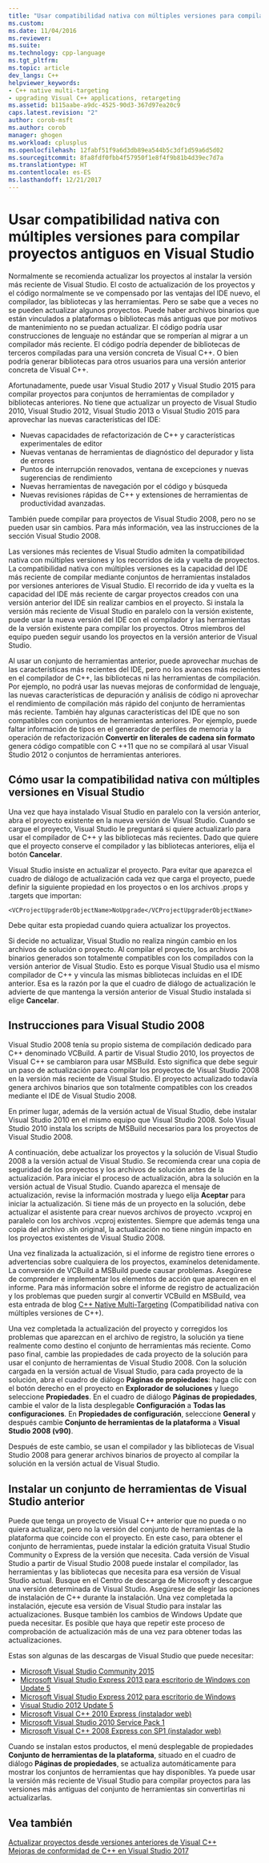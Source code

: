 ```yaml
---
title: "Usar compatibilidad nativa con múltiples versiones para compilar proyectos antiguos en Visual Studio | Microsoft Docs"
ms.custom: 
ms.date: 11/04/2016
ms.reviewer: 
ms.suite: 
ms.technology: cpp-language
ms.tgt_pltfrm: 
ms.topic: article
dev_langs: C++
helpviewer_keywords:
- C++ native multi-targeting
- upgrading Visual C++ applications, retargeting
ms.assetid: b115aabe-a9dc-4525-90d3-367d97ea20c9
caps.latest.revision: "2"
author: corob-msft
ms.author: corob
manager: ghogen
ms.workload: cplusplus
ms.openlocfilehash: 12fabf51f9a6d3db89ea544b5c3df1d59a6d5d02
ms.sourcegitcommit: 8fa8fdf0fbb4f57950f1e8f4f9b81b4d39ec7d7a
ms.translationtype: HT
ms.contentlocale: es-ES
ms.lasthandoff: 12/21/2017
---
```

# <a name="use-native-multi-targeting-in-visual-studio-to-build-old-projects"></a>Usar compatibilidad nativa con múltiples versiones para compilar proyectos antiguos en Visual Studio

Normalmente se recomienda actualizar los proyectos al instalar la versión más reciente de Visual Studio. El costo de actualización de los proyectos y el código normalmente se ve compensado por las ventajas del IDE nuevo, el compilador, las bibliotecas y las herramientas. Pero se sabe que a veces no se pueden actualizar algunos proyectos. Puede haber archivos binarios que están vinculados a plataformas o bibliotecas más antiguas que por motivos de mantenimiento no se puedan actualizar. El código podría usar construcciones de lenguaje no estándar que se romperían al migrar a un compilador más reciente. El código podría depender de bibliotecas de terceros compiladas para una versión concreta de Visual C++. O bien podría generar bibliotecas para otros usuarios para una versión anterior concreta de Visual C++.

Afortunadamente, puede usar Visual Studio 2017 y Visual Studio 2015 para compilar proyectos para conjuntos de herramientas de compilador y bibliotecas anteriores. No tiene que actualizar un proyecto de Visual Studio 2010, Visual Studio 2012, Visual Studio 2013 o Visual Studio 2015 para aprovechar las nuevas características del IDE:

 - Nuevas capacidades de refactorización de C++ y características experimentales de editor
 - Nuevas ventanas de herramientas de diagnóstico del depurador y lista de errores
 - Puntos de interrupción renovados, ventana de excepciones y nuevas sugerencias de rendimiento
 - Nuevas herramientas de navegación por el código y búsqueda
 - Nuevas revisiones rápidas de C++ y extensiones de herramientas de productividad avanzadas.

También puede compilar para proyectos de Visual Studio 2008, pero no se pueden usar sin cambios. Para más información, vea las instrucciones de la sección Visual Studio 2008.

Las versiones más recientes de Visual Studio admiten la compatibilidad nativa con múltiples versiones y los recorridos de ida y vuelta de proyectos. La compatibilidad nativa con múltiples versiones es la capacidad del IDE más reciente de compilar mediante conjuntos de herramientas instalados por versiones anteriores de Visual Studio. El recorrido de ida y vuelta es la capacidad del IDE más reciente de cargar proyectos creados con una versión anterior del IDE sin realizar cambios en el proyecto. Si instala la versión más reciente de Visual Studio en paralelo con la versión existente, puede usar la nueva versión del IDE con el compilador y las herramientas de la versión existente para compilar los proyectos. Otros miembros del equipo pueden seguir usando los proyectos en la versión anterior de Visual Studio.

Al usar un conjunto de herramientas anterior, puede aprovechar muchas de las características más recientes del IDE, pero no los avances más recientes en el compilador de C++, las bibliotecas ni las herramientas de compilación. Por ejemplo, no podrá usar las nuevas mejoras de conformidad de lenguaje, las nuevas características de depuración y análisis de código ni aprovechar el rendimiento de compilación más rápido del conjunto de herramientas más reciente. También hay algunas características del IDE que no son compatibles con conjuntos de herramientas anteriores. Por ejemplo, puede faltar información de tipos en el generador de perfiles de memoria y la operación de refactorización **Convertir en literales de cadena sin formato** genera código compatible con C ++11 que no se compilará al usar Visual Studio 2012 o conjuntos de herramientas anteriores.

## <a name="how-to-use-native-multi-targeting-in-visual-studio"></a>Cómo usar la compatibilidad nativa con múltiples versiones en Visual Studio

Una vez que haya instalado Visual Studio en paralelo con la versión anterior, abra el proyecto existente en la nueva versión de Visual Studio. Cuando se cargue el proyecto, Visual Studio le preguntará si quiere actualizarlo para usar el compilador de C++ y las bibliotecas más recientes. Dado que quiere que el proyecto conserve el compilador y las bibliotecas anteriores, elija el botón **Cancelar**.

Visual Studio insiste en actualizar el proyecto. Para evitar que aparezca el cuadro de diálogo de actualización cada vez que carga el proyecto, puede definir la siguiente propiedad en los proyectos o en los archivos .props y .targets que importan:

`<VCProjectUpgraderObjectName>NoUpgrade</VCProjectUpgraderObjectName>`

Debe quitar esta propiedad cuando quiera actualizar los proyectos.

Si decide no actualizar, Visual Studio no realiza ningún cambio en los archivos de solución o proyecto. Al compilar el proyecto, los archivos binarios generados son totalmente compatibles con los compilados con la versión anterior de Visual Studio. Esto es porque Visual Studio usa el mismo compilador de C++ y vincula las mismas bibliotecas incluidas en el IDE anterior. Esa es la razón por la que el cuadro de diálogo de actualización le advierte de que mantenga la versión anterior de Visual Studio instalada si elige **Cancelar**.

## <a name="instructions-for-visual-studio-2008"></a>Instrucciones para Visual Studio 2008  
  
Visual Studio 2008 tenía su propio sistema de compilación dedicado para C++ denominado VCBuild. A partir de Visual Studio 2010, los proyectos de Visual C++ se cambiaron para usar MSBuild. Esto significa que debe seguir un paso de actualización para compilar los proyectos de Visual Studio 2008 en la versión más reciente de Visual Studio. El proyecto actualizado todavía genera archivos binarios que son totalmente compatibles con los creados mediante el IDE de Visual Studio 2008.

En primer lugar, además de la versión actual de Visual Studio, debe instalar Visual Studio 2010 en el mismo equipo que Visual Studio 2008. Solo Visual Studio 2010 instala los scripts de MSBuild necesarios para los proyectos de Visual Studio 2008. 

A continuación, debe actualizar los proyectos y la solución de Visual Studio 2008 a la versión actual de Visual Studio. Se recomienda crear una copia de seguridad de los proyectos y los archivos de solución antes de la actualización. Para iniciar el proceso de actualización, abra la solución en la versión actual de Visual Studio. Cuando aparezca el mensaje de actualización, revise la información mostrada y luego elija **Aceptar** para iniciar la actualización. Si tiene más de un proyecto en la solución, debe actualizar el asistente para crear nuevos archivos de proyecto .vcxproj en paralelo con los archivos .vcproj existentes. Siempre que además tenga una copia del archivo .sln original, la actualización no tiene ningún impacto en los proyectos existentes de Visual Studio 2008.

Una vez finalizada la actualización, si el informe de registro tiene errores o advertencias sobre cualquiera de los proyectos, examínelos detenidamente. La conversión de VCBuild a MSBuild puede causar problemas. Asegúrese de comprender e implementar los elementos de acción que aparecen en el informe. Para más información sobre el informe de registro de actualización y los problemas que pueden surgir al convertir VCBuild en MSBuild, vea esta entrada de blog [C++ Native Multi-Targeting](https://blogs.msdn.microsoft.com/vcblog/2009/12/08/c-native-multi-targeting/) (Compatibilidad nativa con múltiples versiones de C++).

Una vez completada la actualización del proyecto y corregidos los problemas que aparezcan en el archivo de registro, la solución ya tiene realmente como destino el conjunto de herramientas más reciente. Como paso final, cambie las propiedades de cada proyecto de la solución para usar el conjunto de herramientas de Visual Studio 2008. Con la solución cargada en la versión actual de Visual Studio, para cada proyecto de la solución, abra el cuadro de diálogo **Páginas de propiedades**: haga clic con el botón derecho en el proyecto en **Explorador de soluciones** y luego seleccione **Propiedades**. En el cuadro de diálogo **Páginas de propiedades**, cambie el valor de la lista desplegable **Configuración** a **Todas las configuraciones**. En **Propiedades de configuración**, seleccione **General** y después cambie **Conjunto de herramientas de la plataforma** a **Visual Studio 2008 (v90)**.

Después de este cambio, se usan el compilador y las bibliotecas de Visual Studio 2008 para generar archivos binarios de proyecto al compilar la solución en la versión actual de Visual Studio.

## <a name="install-an-older-visual-studio-toolset"></a>Instalar un conjunto de herramientas de Visual Studio anterior

Puede que tenga un proyecto de Visual C++ anterior que no pueda o no quiera actualizar, pero no la versión del conjunto de herramientas de la plataforma que coincide con el proyecto. En este caso, para obtener el conjunto de herramientas, puede instalar la edición gratuita Visual Studio Community o Express de la versión que necesita. Cada versión de Visual Studio a partir de Visual Studio 2008 puede instalar el compilador, las herramientas y las bibliotecas que necesita para esa versión de Visual Studio actual. Busque en el Centro de descarga de Microsoft y descargue una versión determinada de Visual Studio. Asegúrese de elegir las opciones de instalación de C++ durante la instalación. Una vez completada la instalación, ejecute esa versión de Visual Studio para instalar las actualizaciones. Busque también los cambios de Windows Update que pueda necesitar. Es posible que haya que repetir este proceso de comprobación de actualización más de una vez para obtener todas las actualizaciones.

Estas son algunas de las descargas de Visual Studio que puede necesitar:

  - [Microsoft Visual Studio Community 2015](https://www.microsoft.com/en-us/download/details.aspx?id=48146)  
  - [Microsoft Visual Studio Express 2013 para escritorio de Windows con Update 5](https://www.microsoft.com/en-us/download/details.aspx?id=48131)  
  - [Microsoft Visual Studio Express 2012 para escritorio de Windows](https://www.microsoft.com/en-us/download/details.aspx?id=34673)  
  - [Visual Studio 2012 Update 5](https://www.microsoft.com/en-us/download/details.aspx?id=34673)  
  - [Microsoft Visual C++ 2010 Express (instalador web)](https://download.microsoft.com/download/1/D/9/1D9A6C0E-FC89-43EE-9658-B9F0E3A76983/vc_web.exe)  
  - [Microsoft Visual Studio 2010 Service Pack 1](https://www.microsoft.com/en-us/download/details.aspx?id=23691)  
  - [Microsoft Visual C++ 2008 Express con SP1 (instalador web)](https://go.microsoft.com/?linkid=7729279)  

Cuando se instalan estos productos, el menú desplegable de propiedades **Conjunto de herramientas de la plataforma**, situado en el cuadro de diálogo **Páginas de propiedades**, se actualiza automáticamente para mostrar los conjuntos de herramientas que hay disponibles. Ya puede usar la versión más reciente de Visual Studio para compilar proyectos para las versiones más antiguas del conjunto de herramientas sin convertirlas ni actualizarlas.

## <a name="see-also"></a>Vea también

[Actualizar proyectos desde versiones anteriores de Visual C++](upgrading-projects-from-earlier-versions-of-visual-cpp.md)  
[Mejoras de conformidad de C++ en Visual Studio 2017](../cpp-conformance-improvements-2017.md)  
